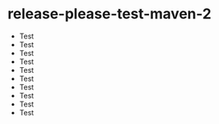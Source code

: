 # release-please-test-maven-2

- Test
- Test
- Test
- Test
- Test
- Test
- Test
- Test
- Test
- Test
